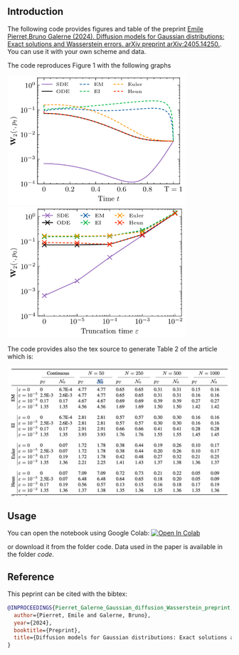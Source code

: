 ## Introduction

The following code provides figures and table of the preprint  [Emile Pierret,Bruno Galerne (2024). Diffusion models for Gaussian distributions: Exact solutions and Wasserstein errors. arXiv preprint arXiv:2405.14250.](https://arxiv.org/abs/2405.14250). You can use it with your own scheme and data.

The code reproduces Figure 1 with the following graphs

<img src="Figures/discretization_cifar10-1.png" width="400"/> <img src="Figures/eps_cifar10-1.png" width="400"/>

The code provides also the tex source to generate Table 2 of the article which is:

<img src="Figures/table.png" width="800"/>

## Usage

You can open the notebook using Google Colab:  [![Open In Colab](https://colab.research.google.com/assets/colab-badge.svg)](https://colab.research.google.com/github/emilePi/Diffusion-models-for-Gaussian-distributions-Exact-solutions-and-Wasserstein-errors/blob/main/code/Gaussian_diffusion_W2.ipynb)

or download it from the folder code. Data used in the paper is available in the folder *code*.



## Reference
This peprint can be cited with the bibtex:
```bib
@INPROCEEDINGS{Pierret_Galerne_Gaussian_diffusion_Wasserstein_preprint,
  author={Pierret, Emile and Galerne, Bruno},
  year={2024},
  booktitle={Preprint}, 
  title={Diffusion models for Gaussian distributions: Exact solutions and Wasserstein errors}, 
}
```




